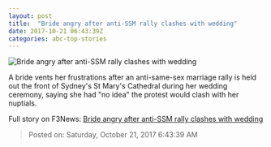 ```yaml
---
layout: post
title:  "Bride angry after anti-SSM rally clashes with wedding"
date: 2017-10-21 06:43:39Z
categories: abc-top-stories
---
```


![Bride angry after anti-SSM rally clashes with wedding](http://www.abc.net.au/news/image/9073326-1x1-700x700.jpg)

A bride vents her frustrations after an anti-same-sex marriage rally is held out the front of Sydney's St Mary's Cathedral during her wedding ceremony, saying she had "no idea" the protest would clash with her nuptials.


Full story on F3News: [Bride angry after anti-SSM rally clashes with wedding](http://www.f3nws.com/n/y3qxZG)

> Posted on: Saturday, October 21, 2017 6:43:39 AM
